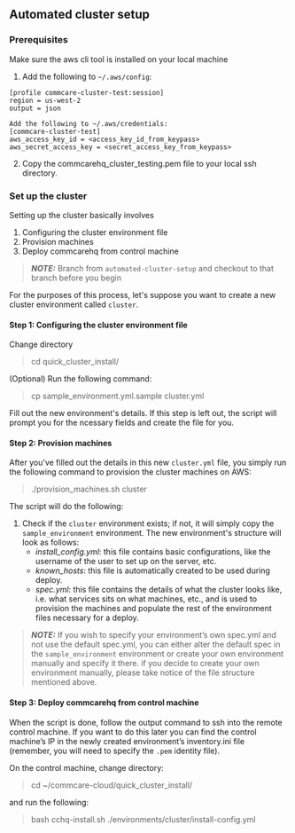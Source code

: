 ## Automated cluster setup

### Prerequisites
Make sure the aws cli tool is installed on your local machine

1) Add the following to `~/.aws/config`:

```
[profile commcare-cluster-test:session]
region = us-west-2
output = json

Add the following to ~/.aws/credentials:
[commcare-cluster-test]
aws_access_key_id = <access_key_id_from_keypass>
aws_secret_access_key = <secret_access_key_from_keypass>
```

2) Copy the commcarehq_cluster_testing.pem file to your local ssh directory. 


### Set up the cluster

Setting up the cluster basically involves
1) Configuring the cluster environment file
2) Provision machines
3) Deploy commcarehq from control machine

> **_NOTE:_** 
> Branch from `automated-cluster-setup` and checkout to that branch before you begin

For the purposes of this process, let's suppose you want to create a new cluster environment called `cluster`.

#### Step 1: Configuring the cluster environment file
Change directory 
> cd quick_cluster_install/

(Optional) Run the following command:
> cp sample_environment.yml.sample cluster.yml 

Fill out the new environment's details. If this step is left out, the script will prompt you for the ncessary fields and create the file for you.

#### Step 2: Provision machines

After you've filled out the details in this new `cluster.yml` file, you simply run the following command to provision
the cluster machines on AWS:
> ./provision_machines.sh cluster

The script will do the following:
1) Check if the `cluster` environment exists; if not, it will simply copy the `sample_environment` environment. 
   The new environment's structure will look as follows:
    - _install_config.yml_: this file contains basic configurations, like the username of the user to set up on the server, etc.
    - _known_hosts_: this file is automatically created to be used during deploy.
    - _spec.yml_: this file contains the details of what the cluster looks like, i.e. what services sits on what machines, etc., and is used to provision the machines and populate the rest of the environment files necessary for a deploy.

> **_NOTE:_** 
> If you wish to specify your environment’s own spec.yml and not use the default spec.yml, you can either alter the default spec in the `sample_environment` 
> environment or create your own environment manually and specify it there. if you decide to create your own environment manually, please take notice of the file structure mentioned above.

#### Step 3: Deploy commcarehq from control machine
When the script is done, follow the output command to ssh into the remote control machine. If you want to do this later you can find the control machine’s IP in the newly created environment’s inventory.ini file (remember, you will need to specify the `.pem` identity file).

On the control machine, change directory:
> cd ~/commcare-cloud/quick_cluster_install/

and run the following:
> bash cchq-install.sh ./environments/cluster/install-config.yml